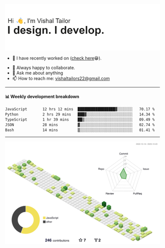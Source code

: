 ![Hi, I'm Vishal Tailor. I design. I develop.](https://github.com/vishaltailors/vishaltailors/blob/main/header.png?raw=true)

- 🔭 I have recently worked on ([check here](https://vishaltailor.com)😁).
<!-- - 🎦 Currently watching: JavaScript: The Hard Parts By Will Sentance. -->
- 👯 Always happy to collaborate.
- 💬 Ask me about anything
- 📫 How to reach me: <a href="mailto:vishaltailors22@gmail.com">vishaltailors22@gmail.com</a>

<hr /> 
<h4>📊 Weekly development breakdown</h4>
<!--START_SECTION:waka-->

```txt
JavaScript       12 hrs 12 mins  █████████████████▓░░░░░░░   70.17 %
Python           2 hrs 29 mins   ███▓░░░░░░░░░░░░░░░░░░░░░   14.34 %
TypeScript       1 hr 39 mins    ██▒░░░░░░░░░░░░░░░░░░░░░░   09.49 %
JSON             28 mins         ▓░░░░░░░░░░░░░░░░░░░░░░░░   02.74 %
Bash             14 mins         ▒░░░░░░░░░░░░░░░░░░░░░░░░   01.41 %
```

<!--END_SECTION:waka-->
<hr /> 

![](./profile-3d-contrib/profile-green-animate.svg)
